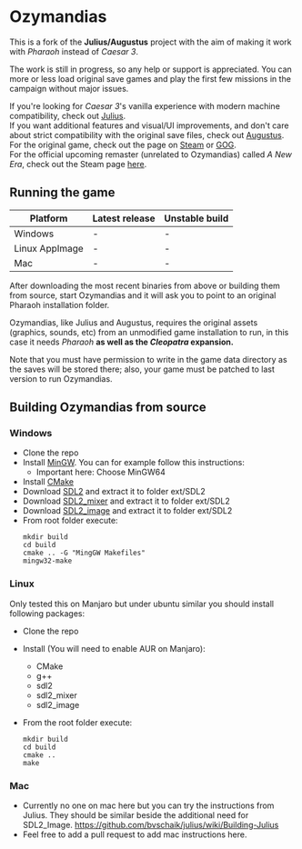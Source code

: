 # Ozymandias 

This is a fork of the **Julius/Augustus** project with the aim of making it work with _Pharaoh_ instead of _Caesar 3_.

The work is still in progress, so any help or support is appreciated. You can more or less load
original save games and play the first few missions in the campaign without major issues.

If you're looking for _Caesar 3_'s vanilla experience with modern machine compatibility,
check out [Julius](https://github.com/bvschaik/julius).<br>
If you want additional features and visual/UI improvements, and don't care about strict
compatibility with the original save files, check out [Augustus](https://github.com/Keriew/augustus).<br>
For the original game, check out the page on [Steam](https://store.steampowered.com/app/564530/Pharaoh__Cleopatra/)
or [GOG](https://www.gog.com/en/game/pharaoh_cleopatra).<br>
For the official upcoming remaster (unrelated to Ozymandias) called _A New Era_, check out the Steam page [here](https://store.steampowered.com/app/1351080/Pharaoh_A_New_Era/).

## Running the game

| Platform       | Latest release | Unstable build |
|----------------|----------------|----------------|
| Windows        | -              | -              | 
| Linux AppImage | -              | -              |
| Mac            | -              | -              |

After downloading the most recent binaries from above or building them from source,
start Ozymandias and it will ask you to point to an original Pharaoh installation folder.

Ozymandias, like Julius and Augustus, requires the original assets (graphics, sounds, etc)
from an unmodified game installation to run, in this case it needs _Pharaoh_ **as well as the _Cleopatra_ expansion.**

Note that you must have permission to write in the game data directory as the saves will be
stored there; also, your game must be patched to last version to run Ozymandias.

## Building Ozymandias from source

### Windows

- Clone the repo
- Install [MinGW](https://code.visualstudio.com/docs/cpp/config-mingw). You can for example follow this instructions:
  - Important here: Choose MinGW64 
- Install [CMake](https://github.com/Kitware/CMake/releases/download/v3.24.2/cmake-3.24.2-windows-x86_64.zip)
- Download [SDL2](https://github.com/libsdl-org/SDL/releases/download/release-2.24.0/SDL2-devel-2.24.0-mingw.zip) and extract it to folder ext/SDL2
- Download [SDL2_mixer](https://github.com/libsdl-org/SDL_mixer/releases/download/release-2.6.2/SDL2_mixer-devel-2.6.2-mingw.) and extract it to folder ext/SDL2
- Download [SDL2_image](https://github.com/libsdl-org/SDL_mixer/releases/download/release-2.6.2/SDL2_mixer-devel-2.6.) and extract it to folder ext/SDL2
- From root folder execute:
  ```
  mkdir build
  cd build
  cmake .. -G "MingGW Makefiles"
  mingw32-make
  ```


### Linux

Only tested this on Manjaro but under ubuntu similar you should install following packages:

- Clone the repo
- Install (You will need to enable AUR on Manjaro):
  - CMake
  - g++
  - sdl2
  - sdl2_mixer
  - sdl2_image

- From the root folder execute:
  ```
  mkdir build
  cd build
  cmake ..
  make
  ```

### Mac

- Currently no one on mac here but you can try the instructions from Julius. They should be similar beside the additional need for SDL2_Image. https://github.com/bvschaik/julius/wiki/Building-Julius
- Feel free to add a pull request to add mac instructions here.